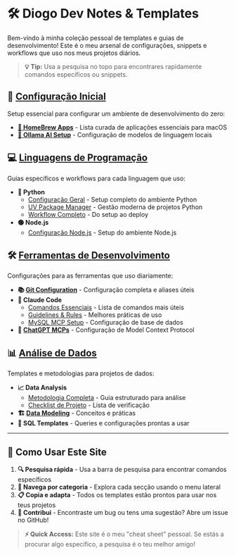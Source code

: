 # 🛠️ Diogo Dev Notes & Templates

Bem-vindo à minha coleção pessoal de templates e guias de desenvolvimento! Este é o meu arsenal de configurações, snippets e workflows que uso nos meus projetos diários.

> **💡 Tip:** Usa a pesquisa no topo para encontrares rapidamente comandos específicos ou snippets.

## 🚀 [Configuração Inicial](setup/index.md)
Setup essencial para configurar um ambiente de desenvolvimento do zero:
- **[🍺 HomeBrew Apps](setup/homebrew/homebrew.md)** - Lista curada de aplicações essenciais para macOS
- **[🐑 Ollama AI Setup](setup/ollama.md)** - Configuração de modelos de linguagem locais

## 💻 [Linguagens de Programação](languages/index.md)
Guias específicos e workflows para cada linguagem que uso:
- **🐍 Python**
  - [Configuração Geral](languages/python/python.md) - Setup completo do ambiente Python
  - [UV Package Manager](languages/python/uv.md) - Gestão moderna de projetos Python
  - [Workflow Completo](languages/python/python_workflow.md) - Do setup ao deploy
- **🟢 Node.js**
  - [Configuração Node.js](languages/node/node.md) - Setup do ambiente Node.js

## 🛠️ [Ferramentas de Desenvolvimento](tools/index.md)
Configurações para as ferramentas que uso diariamente:
- **📚 [Git Configuration](tools/git/git.md)** - Configuração completa e aliases úteis
- **🤖 Claude Code**
  - [Comandos Essenciais](tools/Claude%20Code/cc_commands.md) - Lista de comandos mais úteis
  - [Guidelines & Rules](tools/Claude%20Code/cc_rules.md) - Melhores práticas de uso
  - [MySQL MCP Setup](tools/Claude%20Code/mysql_mcp_setup.md) - Configuração de base de dados
- **💬 [ChatGPT MCPs](tools/ChatGPT/MCPs_GPT.md)** - Configuração de Model Context Protocol

## 📊 [Análise de Dados](data/index.md)
Templates e metodologias para projetos de dados:
- **📈 Data Analysis**
  - [Metodologia Completa](data/data_analysis/README.md) - Guia estruturado para análise
  - [Checklist de Projeto](data/data_analysis/checklist.md) - Lista de verificação
- **🏗️ [Data Modeling](data/Data%20Modeling/data_modeling.md)** - Conceitos e práticas
- **💾 SQL Templates** - Queries e configurações prontas a usar

---

## 🎯 Como Usar Este Site

1. **🔍 Pesquisa rápida** - Usa a barra de pesquisa para encontrar comandos específicos
2. **📂 Navega por categoria** - Explora cada secção usando o menu lateral  
3. **📋 Copia e adapta** - Todos os templates estão prontos para usar nos teus projetos
4. **🔄 Contribui** - Encontraste um bug ou tens uma sugestão? Abre um issue no GitHub!

> **⚡ Quick Access:** Este site é o meu "cheat sheet" pessoal. Se estás a procurar algo específico, a pesquisa é o teu melhor amigo!
